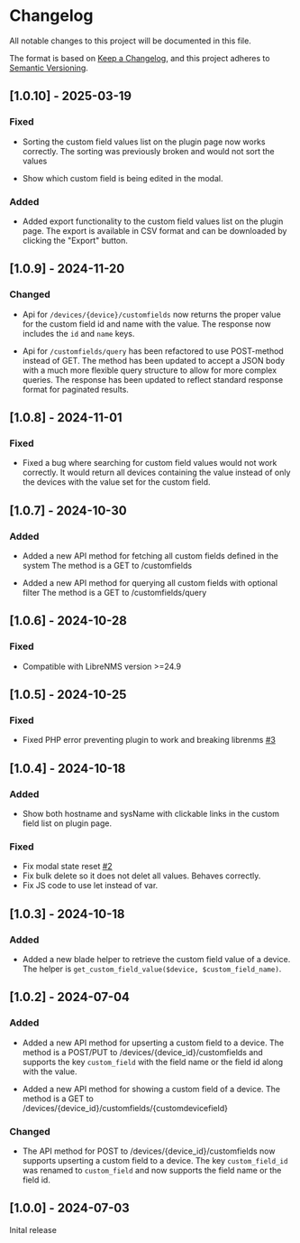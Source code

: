 # Changelog

All notable changes to this project will be documented in this file.

The format is based on [Keep a Changelog](https://keepachangelog.com/en/1.1.0/),
and this project adheres to [Semantic Versioning](https://semver.org/spec/v2.0.0.html).

## [1.0.10] - 2025-03-19

### Fixed

- Sorting the custom field values list on the plugin page now works correctly.
  The sorting was previously broken and would not sort the values

- Show which custom field is being edited in the modal.

### Added

- Added export functionality to the custom field values list on the plugin page.
  The export is available in CSV format and can be downloaded by clicking the "Export" button.


## [1.0.9] - 2024-11-20

### Changed

- Api for `/devices/{device}/customfields` now returns the proper value for the custom field id and name with the value.
  The response now includes the `id` and `name` keys.

- Api for `/customfields/query` has been refactored to use POST-method instead of GET.
  The method has been updated to accept a JSON body with a much more flexible query structure to allow for more complex queries.
  The response has been updated to reflect standard response format for paginated results.

## [1.0.8] - 2024-11-01

### Fixed

- Fixed a bug where searching for custom field values would not work correctly.
  It would return all devices containing the value instead of only the devices with the value set for the custom field.

## [1.0.7] - 2024-10-30

### Added

- Added a new API method for fetching all custom fields defined in the system
  The method is a GET to /customfields

- Added a new API method for querying all custom fields with optional filter
  The method is a GET to /customfields/query

## [1.0.6] - 2024-10-28

### Fixed

- Compatible with LibreNMS version >=24.9

## [1.0.5] - 2024-10-25

### Fixed

- Fixed PHP error preventing plugin to work and breaking librenms [#3](../../issues/3)

## [1.0.4] - 2024-10-18

### Added

- Show both hostname and sysName with clickable links in the custom field list on plugin page.

### Fixed

- Fix modal state reset [#2](../../issues/2)
- Fix bulk delete so it does not delet all values. Behaves correctly.
- Fix JS code to use let instead of var.

## [1.0.3] - 2024-10-18

### Added

- Added a new blade helper to retrieve the custom field value of a device.
  The helper is `get_custom_field_value($device, $custom_field_name)`.

## [1.0.2] - 2024-07-04

### Added

- Added a new API method for upserting a custom field to a device.
  The method is a POST/PUT to /devices/{device_id}/customfields
  and supports the key `custom_field` with the field name or the field id along with the value.

- Added a new API method for showing a custom field of a device.
  The method is a GET to /devices/{device_id}/customfields/{customdevicefield}

### Changed

- The API method for POST to /devices/{device_id}/customfields
  now supports upserting a custom field to a device.
  The key `custom_field_id` was renamed to `custom_field`
  and now supports the field name or the field id.

## [1.0.0] - 2024-07-03

Inital release
